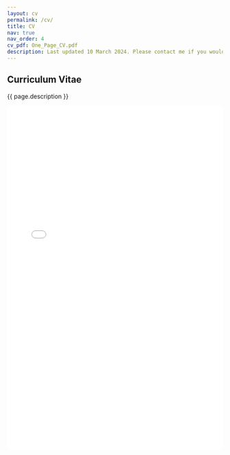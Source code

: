 ```yaml
---
layout: cv
permalink: /cv/
title: CV
nav: true
nav_order: 4
cv_pdf: One_Page_CV.pdf
description: Last updated 10 March 2024. Please contact me if you would like an extended and/or up-to-date CV!
---
```


<h2>Curriculum Vitae</h2>
<p>{{ page.description }}</p>

<iframe src="{{ site.baseurl }}/assets/pdf/{{ page.cv_pdf }}" width="100%" height="800px" frameborder="0">
    This browser does not support PDFs. Please download the PDF to view it: 
    <a href="{{ site.baseurl }}/assets/pdf/{{ page.cv_pdf }}">Download CV</a>.
</iframe>